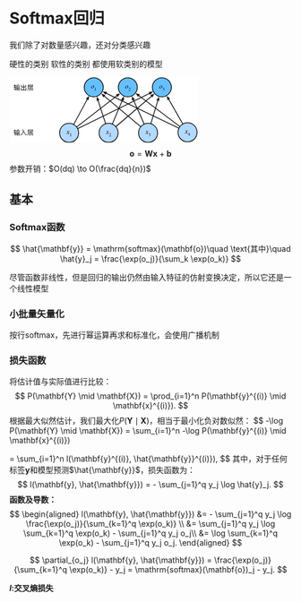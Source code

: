# Softmax回归

我们除了对数量感兴趣，还对分类感兴趣

硬性的类别 软性的类别 都使用软类别的模型

![image-20250803181450237](Images/image-20250803181450237.png)
$$
\mathbf{o} = \mathbf{W} \mathbf{x} + \mathbf{b}
$$
参数开销：$O(dq) \to O(\frac{dq}{n})$

## 基本

### Softmax函数

$$
\hat{\mathbf{y}} = \mathrm{softmax}(\mathbf{o})\quad \text{其中}\quad \hat{y}_j = \frac{\exp(o_j)}{\sum_k \exp(o_k)}
$$

尽管函数非线性，但是回归的输出仍然由输入特征的仿射变换决定，所以它还是一个线性模型

### 小批量矢量化

按行softmax，先进行幂运算再求和标准化，会使用广播机制

### 损失函数

将估计值与实际值进行比较：
$$
P(\mathbf{Y} \mid \mathbf{X}) = \prod_{i=1}^n P(\mathbf{y}^{(i)} \mid \mathbf{x}^{(i)}).
$$
根据最大似然估计，我们最大化$P(\mathbf{Y} \mid \mathbf{X})$，相当于最小化负对数似然：
$$
-\log P(\mathbf{Y} \mid \mathbf{X}) = \sum_{i=1}^n -\log P(\mathbf{y}^{(i)} \mid \mathbf{x}^{(i)})

= \sum_{i=1}^n l(\mathbf{y}^{(i)}, \hat{\mathbf{y}}^{(i)}),
$$
其中，对于任何标签$\mathbf{y}$和模型预测$\hat{\mathbf{y}}$，损失函数为：
$$
l(\mathbf{y}, \hat{\mathbf{y}}) = - \sum_{j=1}^q y_j \log \hat{y}_j.
$$
**函数及导数：**
$$
\begin{aligned}
l(\mathbf{y}, \hat{\mathbf{y}}) &=  - \sum_{j=1}^q y_j \log \frac{\exp(o_j)}{\sum_{k=1}^q \exp(o_k)} \\
&= \sum_{j=1}^q y_j \log \sum_{k=1}^q \exp(o_k) - \sum_{j=1}^q y_j o_j\\
&= \log \sum_{k=1}^q \exp(o_k) - \sum_{j=1}^q y_j o_j.
\end{aligned}
$$

$$
\partial_{o_j} l(\mathbf{y}, \hat{\mathbf{y}}) = \frac{\exp(o_j)}{\sum_{k=1}^q \exp(o_k)} - y_j = \mathrm{softmax}(\mathbf{o})_j - y_j.
$$

**$l$:交叉熵损失**